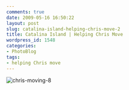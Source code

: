 ```yaml
---
comments: true
date: 2009-05-16 16:50:22
layout: post
slug: catalina-island-helping-chris-move-2
title: Catalina Island | Helping Chris Move
wordpress_id: 1548
categories:
- PhotoBlog
tags:
- helping Chris move
---
```


![chris-moving-8](http://ryanfitzer.com/main/wp-content/uploads/2009/05/chris-moving-8.jpg)
